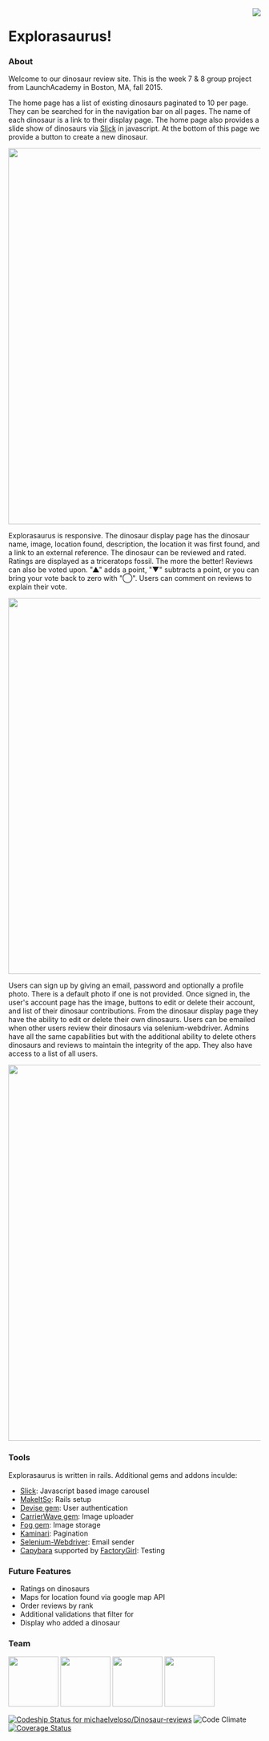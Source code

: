 <img src="https://pixabay.com/static/uploads/photo/2013/07/12/14/29/tyrannosaurus-148320__180.png" align="right" />

# Explorasaurus!

### About
Welcome to our dinosaur review site.  This is the week 7 & 8 group project from LaunchAcademy in Boston, MA, fall 2015.

The home page has a list of existing dinosaurs paginated to 10 per page.  They can be searched for in the navigation bar on all pages.  The name of each dinosaur is a link to their display page. The home page also provides a slide show of dinosaurs via [Slick](http://kenwheeler.github.io/slick/) in javascript. At the bottom of this page we provide a button to create a new dinosaur.

<img src="http://i.imgur.com/v1H64vm.png" width="750px" />

Explorasaurus is responsive.  The dinosaur display page has the dinosaur name, image, location found, description, the location it was first found, and a link to an external reference. The dinosaur can be reviewed and rated.  Ratings are displayed as a triceratops fossil.  The more the better! Reviews can also be voted upon.  "▲" adds a point, "▼" subtracts a point, or you can bring your vote back to zero with "◯".  Users can comment on reviews to explain their vote.

<img src="http://i.imgur.com/Op7RV9D.png" width="750px" />

Users can sign up by giving an email, password and optionally a profile photo.  There is a default photo if one is not provided. Once signed in, the user's account page has the image, buttons to edit or delete their account, and list of their dinosaur contributions.  From the dinosaur display page they have the ability to edit or delete their own dinosaurs.  Users can be emailed when other users review their dinosaurs via selenium-webdriver.  Admins have all the same capabilities but with the additional ability to delete others dinosaurs and reviews to maintain the integrity of the app.  They also have access to a list of all users.

<img src="http://i.imgur.com/laOu0b7.png" width="750px" />

### Tools
Explorasaurus is written in rails.  Additional gems and addons inculde:
* [Slick](http://kenwheeler.github.io/slick/): Javascript based image carousel
* [MakeItSo](https://github.com/LaunchAcademy/make_it_so): Rails setup
* [Devise gem](https://github.com/plataformatec/devise): User authentication  
* [CarrierWave gem](https://github.com/carrierwaveuploader/carrierwave): Image uploader
* [Fog gem](https://github.com/fog/fog): Image storage
* [Kaminari](https://github.com/amatsuda/kaminari): Pagination
* [Selenium-Webdriver](https://rubygems.org/gems/selenium-webdriver/versions/2.47.1): Email sender
* [Capybara](https://github.com/jnicklas/capybara) supported by [FactoryGirl](https://github.com/thoughtbot/factory_girl): Testing

### Future Features
* Ratings on dinosaurs
* Maps for location found via google map API
* Order reviews by rank
* Additional validations that filter for
* Display who added a dinosaur

### Team
<a href="https://github.com/mcasey5216"><img src="https://avatars3.githubusercontent.com/u/12865707?v=3&s=460" width="100" /></a>  <a href="https://github.com/stacy-wells"><img src="https://avatars1.githubusercontent.com/u/11218638?v=3&s=460" width="100"/></a>
<a href="https://github.com/michaelveloso"><img src="https://avatars3.githubusercontent.com/u/11981927?v=3&s=460" width="100"/></a>
<a href="https://github.com/maribethpierce"><img src="https://avatars3.githubusercontent.com/u/10468678?v=3&s=460" width="100"/></a>

[ ![Codeship Status for michaelveloso/Dinosaur-reviews](https://codeship.com/projects/84c97f50-42b3-0133-bc6b-1eb5f82d52fc/status?branch=master)](https://codeship.com/projects/103836)
![Code Climate](https://codeclimate.com/github/michaelveloso/Dinosaur-reviews.png)
[![Coverage Status](https://coveralls.io/repos/michaelveloso/Dinosaur-reviews/badge.svg?branch=master&service=github)](https://coveralls.io/github/michaelveloso/Dinosaur-reviews?branch=master)
